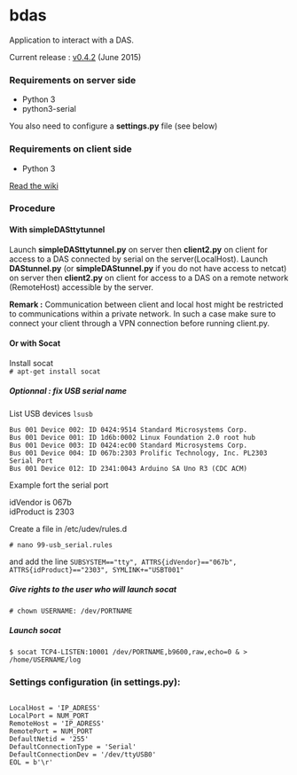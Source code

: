 # bdas

Application to interact with a DAS.

Current release :  [v0.4.2](https://github.com/UMONS-GFA/bdas/releases/tag/v0.4.2) (June 2015)


### Requirements on server side

* Python 3
* python3-serial

You also need to configure a **settings.py** file (see below)

### Requirements on client side

* Python 3

[Read the wiki](https://github.com/UMONS-GFA/bdas/wiki)

### Procedure

#### With simpleDASttytunnel

Launch **simpleDASttytunnel.py** on server then **client2.py** on client for access to a DAS connected by serial on the server(LocalHost).
Launch  **DAStunnel.py** (or **simpleDAStunnel.py** if you do not have access to netcat) on server then **client2.py** on client for access to a DAS on a remote network (RemoteHost) accessible by the server.

**Remark :** Communication between client and local host might be restricted to communications within a private network. In such a case make sure to connect your client through a VPN connection before running client.py.

#### Or with Socat

Install socat  
``# apt-get install socat``

##### Optionnal : fix USB serial name

List USB devices 
``lsusb``

    Bus 001 Device 002: ID 0424:9514 Standard Microsystems Corp. 
    Bus 001 Device 001: ID 1d6b:0002 Linux Foundation 2.0 root hub
    Bus 001 Device 003: ID 0424:ec00 Standard Microsystems Corp. 
    Bus 001 Device 004: ID 067b:2303 Prolific Technology, Inc. PL2303 Serial Port
    Bus 001 Device 012: ID 2341:0043 Arduino SA Uno R3 (CDC ACM)

Example fort the serial port

idVendor is 067b  
idProduct is 2303  

Create a file in /etc/udev/rules.d

`` # nano 99-usb_serial.rules ``

and add the line 
``SUBSYSTEM=="tty", ATTRS{idVendor}=="067b", ATTRS{idProduct}=="2303", SYMLINK+="USBT001"``

##### Give rights to the user who will launch socat
``# chown USERNAME: /dev/PORTNAME``



##### Launch socat  
``$ socat TCP4-LISTEN:10001 /dev/PORTNAME,b9600,raw,echo=0 & > /home/USERNAME/log``


### Settings configuration (in settings.py):
```

LocalHost = 'IP_ADRESS'
LocalPort = NUM_PORT
RemoteHost = 'IP_ADRESS'
RemotePort = NUM_PORT
DefaultNetid = '255'
DefaultConnectionType = 'Serial'
DefaultConnectionDev = '/dev/ttyUSB0'
EOL = b'\r'

```

